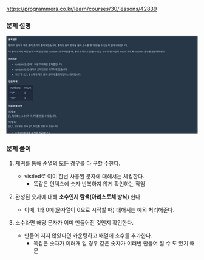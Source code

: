 https://programmers.co.kr/learn/courses/30/lessons/42839

### 문제 설명

<img src="./img1.png" width="1000" heithg="600">

### 문제 풀이

1. 재귀를 통해 순열의 모든 경우를 다 구할 수한다.

   - vistied로 이미 한번 사용된 문자에 대해서는 체킹한다.
     - 똑같은 인덱스에 숫자 반복하지 않게 확인하는 작엄

2. 완성된 숫자에 대해 **소수인지 탐색(아리스토체 방식)** 한다

   - 이때, 1과 0에(문자열이 0으로 시작할 때) 대해서는 예외 처리해준다.

3. 소수라면 해당 문자가 이미 만들어진 것인지 확인한다.
   - 만들어 지지 않았다면 카운팅하고 배열에 소수를 추가한다.
     - 똑같은 숫자가 여러개 일 경우 같은 숫자가 여러번 만들어 질 수 도 있기 때문
